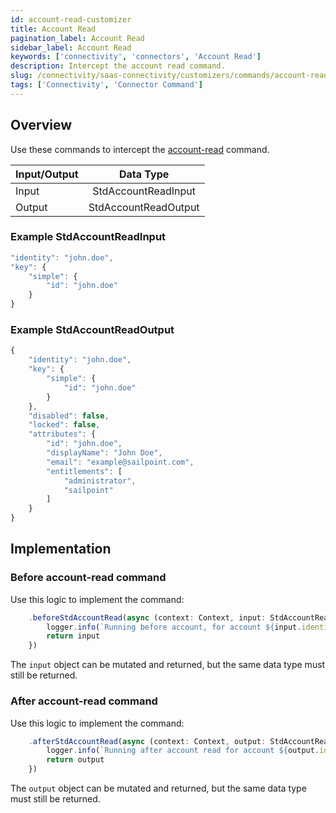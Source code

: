 ```yaml
---
id: account-read-customizer
title: Account Read
pagination_label: Account Read
sidebar_label: Account Read
keywords: ['connectivity', 'connectors', 'Account Read']
description: Intercept the account read command.
slug: /connectivity/saas-connectivity/customizers/commands/account-read
tags: ['Connectivity', 'Connector Command']
---
```


## Overview

Use these commands to intercept the [account-read](../../commands/account-read) command.

| Input/Output |      Data Type       |
| :----------- | :------------------: |
| Input        | StdAccountReadInput  |
| Output       | StdAccountReadOutput |

### Example StdAccountReadInput

```javascript
"identity": "john.doe",
"key": {
    "simple": {
        "id": "john.doe"
    }
}
```

### Example StdAccountReadOutput

```javascript
{
    "identity": "john.doe",
    "key": {
        "simple": {
            "id": "john.doe"
        }
    },
    "disabled": false,
    "locked": false,
    "attributes": {
        "id": "john.doe",
        "displayName": "John Doe",
        "email": "example@sailpoint.com",
        "entitlements": [
            "administrator",
            "sailpoint"
        ]
    }
}
```

## Implementation

### Before account-read command

Use this logic to implement the command:

```javascript
    .beforeStdAccountRead(async (context: Context, input: StdAccountReadInput) => {
        logger.info(`Running before account, for account ${input.identity}`)
        return input
    })
```

The `input` object can be mutated and returned, but the same data type must still be returned.

### After account-read command

Use this logic to implement the command:

```javascript
    .afterStdAccountRead(async (context: Context, output: StdAccountReadOutput) => {
        logger.info(`Running after account read for account ${output.identity}`)
        return output
    })
```

The `output` object can be mutated and returned, but the same data type must still be returned.
